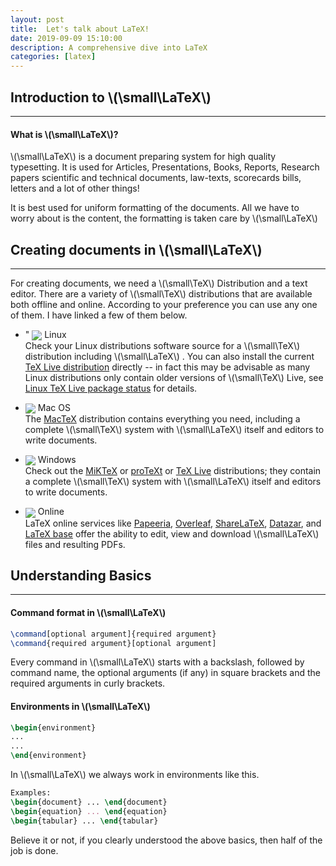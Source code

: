 ```yaml
---
layout: post
title:  Let's talk about LaTeX!
date: 2019-09-09 15:10:00
description: A comprehensive dive into LaTeX
categories: [latex]
---
```


## **Introduction to  \\(\small\LaTeX\\)**

---

#### **What is  \\(\small\LaTeX\\)?**

 \\(\small\LaTeX\\) is a document preparing system for high quality typesetting. It is used for Articles, Presentations, Books, Reports, Research papers scientific and technical documents, law-texts, scorecards bills, letters and a lot of other things!

It is best used for uniform formatting of the documents. All we have to worry about is the content, the formatting is taken care by  \\(\small\LaTeX\\) 

## **Creating documents in  \\(\small\LaTeX\\)**
---  
For creating  documents, we need a  \\(\small\TeX\\) Distribution and a text editor. There are a variety of \\(\small\TeX\\) distributions that are available both offline and online. According to your preference you can use any one of them. I have linked a few of them below.

- " <img src="https://img.icons8.com/color/48/000000/linux.png" style="vertical-align:middle"> Linux<br>Check your Linux distributions software source for a \\(\small\TeX\\) distribution including  \\(\small\LaTeX\\) . You can also install the current [TeX Live distribution](https://www.tug.org/texlive) directly -- in fact this may be advisable as many Linux distributions only contain older versions of \\(\small\TeX\\) Live, see [Linux TeX Live package status](https://repology.org/metapackage/texlive/versions) for details.

-  <img src="https://img.icons8.com/color/48/000000/mac-logo.png" style="vertical-align:middle"> Mac OS  
The [MacTeX](http://www.tug.org/mactex/) distribution contains everything you need, including a complete \\(\small\TeX\\) system with  \\(\small\LaTeX\\) itself and editors to write documents.

- <img src="https://img.icons8.com/color/48/000000/windows-10.png" style="vertical-align:middle"> Windows  
Check out the [MiKTeX](http://miktex.org/) or [proTeXt](http://www.tug.org/protext/) or [TeX Live](http://www.tug.org/texlive) distributions; they contain a complete \\(\small\TeX\\) system with  \\(\small\LaTeX\\) itself and editors to write documents.

- <img src="https://img.icons8.com/color/48/000000/globe--v1.png" style="vertical-align:middle"> Online  
LaTeX online services like [Papeeria](http://papeeria.com/), [Overleaf](https://www.overleaf.com/), [ShareLaTeX](https://www.sharelatex.com/), [Datazar](https://www.datazar.com/), and [LaTeX base](https://latexbase.com/) offer the ability to edit, view and download  \\(\small\LaTeX\\) files and resulting PDFs.

## **Understanding Basics**
---  
#### **Command format in  \\(\small\LaTeX\\)**

```latex
\command[optional argument]{required argument}
\command{required argument}[optional argument]
```  

Every command in  \\(\small\LaTeX\\)  starts with a backslash, followed by command name, the optional arguments (if any) in square brackets and the required arguments in curly brackets.  

#### **Environments in  \\(\small\LaTeX\\)**<br>

```latex
\begin{environment}
...
...
\end{environment}
```  

In \\(\small\LaTeX\\)  we always work in environments like this.  

```latex
Examples:
\begin{document} ... \end{document}
\begin{equation} ... \end{equation}
\begin{tabular} ... \end{tabular}
```  
Believe it or not, if you clearly understood the above basics, then half of the job is done.
